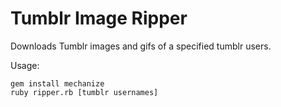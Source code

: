 # Tumblr Image Ripper
Downloads Tumblr images and gifs of a specified tumblr users.


Usage:
~~~~
gem install mechanize
ruby ripper.rb [tumblr usernames]
~~~~
